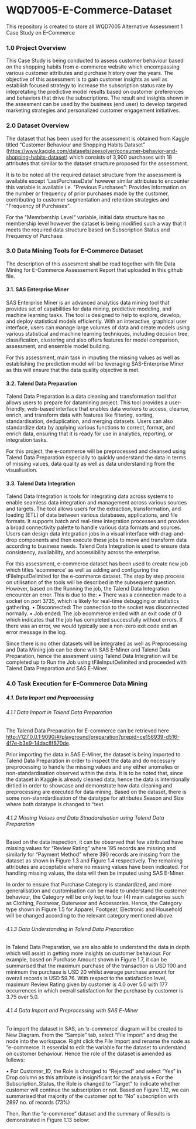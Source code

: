 # WQD7005-E-Commerce-Dataset
This repository is created to store all WQD7005 Alternative Assessment 1 Case Study on E-Commerce

### 1.0 Project Overview
This Case Study is being conducted to assess customer behaviour based on the shopping habits from e-commerce website which encompassing various customer attributes and purchase history over the years. The objective of this assessment is to gain customer insights as well as establish focused strategy to increase the subscription status rate by intepretating the predictive model results based on customer preferences and behaviors that drive the subscriptions. The result and insights shown in the assesment can be used by the business (end user) to develop targeted marketing strategies and personalized customer engagement initiatives.

### 2.0 Dataset Overview
The dataset that has been used for the assessment is obtained from Kaggle titled “Customer Behaviour and Shopping Habits Dataset” (https://www.kaggle.com/datasets/zeesolver/consumer-behavior-and-shopping-habits-dataset) which consists of  3,900 purchases with 18 attributes that similar to the dataset structure proposed for the assessment. 

It is to be noted all the required dataset structure from the assessment is available except 'LastPurchaseDate' however similar attributes to encounter this variable is available i.e. "Previous Purchases": Provides information on the number or frequency of prior purchases made by the customer, contributing to customer segmentation and retention strategies and "Frequency of Purchases".

For the "Memrbership Level" variable, initial data structure has no membership level however the dataset is being modified such a way that it meets the required data structure based on Subscription Status and Frequency of Purchase.

### 3.0 Data Mining Tools for E-Commerce Dataset 
The description of this assesment shall be read together with file Data Mining for E-Commerce Assessement Report that uploaded in this github file. 

#### 3.1. SAS Enterprise Miner
SAS Enterprise Miner is an advanced analytics data mining tool that provides set of capabilities for data mining, predictive modeling, and machine learning tasks. The tool is designed to help to explore, develop, and deploy statistical models efficiently. With an interactive, graphical user interface, users can manage large volumes of data and create models using various statistical and machine learning techniques, including decsiion tree, classification, clustering and also offers features for model comparison, assessment, and ensemble model building.

For this assessment, main task in imputing the missing values as well as establishing the prediction model will be leveraging SAS-Enterprise Miner as this will ensure that the data quality objective is met.

#### 3.2. Talend Data Preparation
Talend Data Preparation is a data cleaning and transformation tool that allows users to prepare for datamining project. This tool provides a user-friendly, web-based interface that enables data workers to access, cleanse, enrich, and transform data with features like filtering, sorting, standardisation, deduplication, and merging datasets. Users can also standardize data by applying various functions to correct, format, and enrich data, ensuring that it is ready for use in analytics, reporting, or integration tasks.

For this project, the e-commerce will be preprocessed and cleansed using Talend Data Preparation especially to quickly understand the data in terms of missing values, data quality as well as data understanding from the visualisation.

#### 3.3. Talend Data Integration
Talend Data Integration is tools for integrating data across systems to enable seamless data integration and management across various sources and targets. The tool allows users for the extraction, transformation, and loading (ETL) of data between various databases, applications, and file formats. It supports batch and real-time integration processes and provides a broad connectivity palette to handle various data formats and sources. Users can design data integration jobs in a visual interface with drag-and-drop components and then execute these jobs to move and transform data according to business needs. Talend Data Integration is used to ensure data consistency, availability, and accessibility across the enterprise.

For this assessment, e-commerce dataset has been used to create new job which titles 'ecommerce' as well as adding and configuring the tFileInputDelimited for the e-commerce dataset. The step by step process on utilisation of the tools will be described in the subsequent question. However, based on the Running the job, the Talend Data Integration encounter an error. This is due to the:
•	There was a connection made to a socket on port 3735, which is likely for real-time debugging or statistics gathering.
•	Disconnected: The connection to the socket was disconnected normally.
•	Job ended: The job ecommerce ended with an exit code of 0 which indicates that the job has completed successfully without errors. If there was an error, we would typically see a non-zero exit code and an error message in the log.

Since there is  no other datasets will be integrated as well as Preprocessing and Data Mining job can be done with SAS E-Miner and Talend Data Preparation, hence the assesment using Talend Data Integration will be completed up to Run the Job using tFileInputDelimited and proceeded with Talend Data Preparation and SAS E-Miner.

### 4.0 Task Execution for E-Commerce Data Mining
##### 4.1. Data Import and Preprocessing 
###### 4.1.1 Data Import in Talend Data Preparation
The Talend Data Preparation for E-commerce can be retrieved here http://127.0.0.1:9090/#/playground/preparation?prepid=ce156939-d516-4f7e-b3e9-14dac8f870de. 

Prior importing the data in SAS E-Miner, the dataset is being imported to Talend Data Preparation in order to inspect the data and do necessary preprocessing to handle the missing values and any either anomalies or non-standardisation observed within the data. It is to be noted that, since the dataset in Kaggle is already cleaned data, hence the data is intentionally dirtied in order to showcase and demonstrate how data cleaning and preprocessing are executed for data mining.
Based on the dataset, there is some non-stanrdardisation of the datatype for attributes Season and Size where both datatype is changed to “text.

###### 4.1.2 Missing Values and Data Stnadardisation using Talend Data Preparation 
Based on the data inspection, it can be observed that few attributed have missing values for “Review Rating” where 195 records are missing and similarly for “Payment Method” where 390 records are missing from the dataset as shown in Figure 1.3 and Figure 1.4 respectively. The remaining attributes are acceptable where no missing values have been indicated. For handling missing values, the data will then be imputed using SAS E-Miner.

In order to ensure that Purchase Category is standardized, and more generalisation and customisation can be made to understand the customer behaviour, the Category will be only kept to four (4) main categories such as Clothing, Footwear, Outerwear and Accessories. Hence, the Category type shown in Figure 1.5 for Apparel, Footgear, Electronic and Household will be changed according to the relevant category mentioned above.

###### 4.1.3 Data Understanding in Talend Data Preparation 
In Talend Data Preparation, we are also able to understand the data in depth which will assist in getting more insights on customer behaviour. For example, based on Purchase Amount shown in Figure 1.7, it can be summarised that the maximum purchase of the transaction is USD 100 and minimum the purchase is USD 20 whilst average purchase amount for overall records is USD 59.76. With respect to the satisfaction level, maximum Review Rating given by customer is 4.0 over 5.0 with 177 occurrences in which overall satisfaction for the purchase by customer is 3.75 over 5.0.

###### 4.1.4 Data Import and Preprocessing with SAS E-Miner
To import the dataset in SAS, an ‘e-commerce’ diagram will be created to New Diagram.
From the “Sample” tab, select “File Import” and drag the node into the workspace. Right click the File Import and rename the node as “e-commerce.
It essential to edit the variable for the dataset to understand on customer behaviour. Hence the role of the dataset is amended as follows:

•	For Customer_ID, the Role is changed to “Rejected” and select “Yes” in Drop column as this attribute is insignificant for the analysis
•	For the Subscription_Status, the Role is changed to “Target” to indicate whether customer will continue the subscription or not. Based on Figure 1.12, we can summarised that majority of the customer opt to “No” subscription with 2897 no. of records (73%) 

Then, Run the “e-commerce” dataset and the summary of Results is demonstrated in Figure 1.13 below:
